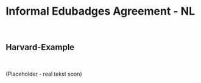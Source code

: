 Informal Edubadges Agreement - NL
=================================

 

Harvard-Example
---------------

 

(Placeholder - real tekst soon)
